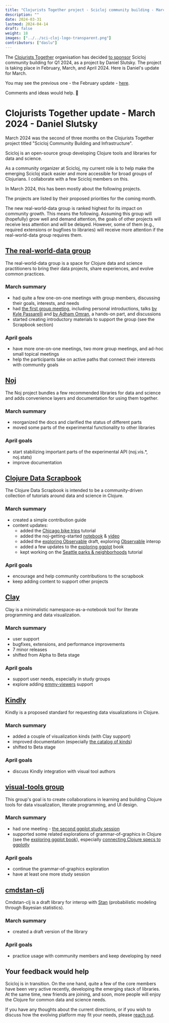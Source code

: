 ```yaml
---
title: "Clojurists Together project - Scicloj community building - March 2024 update"
description: ""
date: 2024-03-31
lastmod: 2024-04-14
draft: false
weight: 18
images: ["../../sci-cloj-logo-transparent.png"]
contributors: ["daslu"]
---
```


The [Clojurists Together](https://www.clojuriststogether.org/) organisation has decided [to sponsor](https://www.clojuriststogether.org/news/q1-2024-funding-announcement/) Scicloj community building for Q1 2024, as a project by Daniel Slutsky. The project is taking place in February, March, and April 2024. Here is Daniel's update for March.

You may see the previous one - the February update - [here](../clojurists-together-project-scicloj-community-building-february-2024-update/).

Comments and ideas would help. :pray: 

# Clojurists Together update - March 2024 - Daniel Slutsky

March 2024 was the second of three months on the Clojurists Together project titled "Scicloj Community Building and Infrastructure".

Scicloj is an open-source group developing Clojure tools and libraries for data and science. 

As a community organizer at Scicloj, my current role is to help make the emerging Scicloj stack easier and more accessible for broad groups of Clojurians. I collaborate with a few Scicloj members on this. 

In March 2024, this has been mostly about the following projects. 

The projects are listed by their proposed priorities for the coming month. 

The new real-world-data group is ranked highest for its impact on community growth. This means the following. Assuming this group will (hopefully) grow well and demand attention, the goals of other projects will receive less attention and will be delayed. However, some of them (e.g., required extensions or bugfixes to libraries) will receive more attention if the real-world-data group requires them.

## [The real-world-data group](https://scicloj.github.io/docs/community/groups/real-world-data/)

The real-world-data group is a space for Clojure data and science practitioners to bring their data projects, share experiences, and evolve common practices.

### March summary
- had quite a few one-on-one meetings with group members, discussing their goals, interests, and needs
- had [the first group meeting](https://clojureverse.org/t/real-world-data-meeting-1/), including personal introductions, talks [by Kyle Passarelli](https://www.youtube.com/watch?v=oeY2_M22nEM) and [by Adham Omran](https://www.youtube.com/watch?v=iG2OF9C2FSI), a hands-on part, and discussions
- started creating introductory materials to support the group (see the Scrapbook section)

### April goals
- have more one-on-one meetings, two more group meetings, and ad-hoc small topical meetings
- help the participants take on active paths that connect their interests with community goals

## [Noj](https://scicloj.github.io/noj/)
The Noj project bundles a few recommended libraries for data and science and adds convenience layers and documentation for using them together.

### March summary
- reorganized the docs and clarified the status of different parts
- moved some parts of the experimental functionality to other libraries

### April goals
- start stabilizing important parts of the experimental API (noj.vis.*, noj.stats)
- improve documentation

## [Clojure Data Scrapbook](https://scicloj.github.io/clojure-data-scrapbook/)
The Clojure Data Scrapbook is intended to be a community-driven collection of tutorials around data and science in Clojure. 

### March summary
- created a simple contribution guide
- content updates:
  - added the [Chicago bike trips](https://scicloj.github.io/clojure-data-scrapbook/projects/geography/chicago-bikes) tutorial
  - added the noj-getting-started [notebook](https://scicloj.github.io/noj-getting-started/) & [video](https://www.youtube.com/watch?v=5GluhUmMlpM)
  - added the [exploring Observable](https://scicloj.github.io/clojure-data-scrapbook/projects/datavis/observable) draft, exploring [Observable](https://observablehq.com/) interop
  - added a few updates to the [exploring ggplot](https://scicloj.github.io/clojure-data-scrapbook/projects/datavis/ggplot) book
  - kept working on the [Seattle parks & neighborhoods](https://scicloj.github.io/clojure-data-scrapbook/projects/geography/seattle-parks) tutorial

### April goals
- encourage and help community contributions to the scrapbook
- keep adding content to support other projects

## [Clay](https://scicloj.github.io/clay/)
Clay is a minimalistic namespace-as-a-notebook tool for literate programming and data visualization. 

### March summary
- user support
- bugfixes, extensions, and performance improvements
- 7 minor releases
- shifted from Alpha to Beta stage

### April goals
- support user needs, especially in study groups
- explore adding [emmy-viewers](https://github.com/mentat-collective/emmy-viewers) support

## [Kindly](https://scicloj.github.io/kindly-noted/)
Kindly is a proposed standard for requesting data visualizations in Clojure.

### March summary
- added a couple of visualization kinds (with Clay support)
- improved documentation (especially [the catalog of kinds](https://scicloj.github.io/kindly-noted/kinds))
- shifted to Beta stage

### April goals
- discuss Kindly integration with visual tool authors

## [visual-tools group](https://scicloj.github.io/docs/community/groups/visual-tools/)

This group's goal is to create collaborations in learning and building Clojure tools for data visualization, literate programming, and UI design.

### March summary 
- had one meeting - [the second ggplot study session](https://clojureverse.org/t/visual-tools-meeting-22-ggplot-study-session-2-summary-recording/10631)
- supported some related explorations of grammar-of-graphics in Clojure (see the [exploring ggplot book](https://scicloj.github.io/clojure-data-scrapbook/projects/datavis/ggplot)), especially [connecting Clojure specs to ggplotly](https://scicloj.github.io/clojure-data-scrapbook/projects/datavis/ggplot/ggplotly)

### April goals
- continue the grammar-of-graphics exploration
- have at least one more study session

## [cmdstan-clj](https://github.com/scicloj/cmdstan-clj)

Cmdstan-clj is a draft library for interop with [Stan](https://mc-stan.org/) (probabilistic modeling through Bayesian statistics).

### March summary
- created a draft version of the library

### April goals
- practice usage with community members and keep developing by need

## Your feedback would help

Scicloj is in transition. On the one hand, quite a few of the core members have been very active recently, developing the emerging stack of libraries. At the same time, new friends are joining, and soon, more people will enjoy the Clojure for common data and science needs.

If you have any thoughts about the current directions, or if you wish to discuss how the evolving platform may fit your needs, please [reach out](https://scicloj.github.io/docs/community/contact/).
